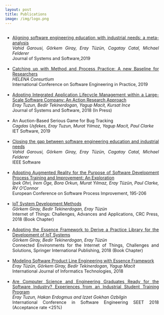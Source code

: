 ```yaml
---
layout: post
title: Publications
image: /img/logo.png
---
```

<ul>


<br>
<li>
<div style="text-align: justify">
<a href="https://www.sciencedirect.com/science/article/pii/S0164121219301347?dgcid=author">Aligning software engineering education with industrial needs: a meta-analysis </a>
<br><i>Vahid Garousi, Görkem Giray, Eray Tüzün, Cagatay Catal, Michael Felderer</i>
<br>Journal of Systems and Software,2019
</div>
</li>
<br>
<li>
<div style="text-align: justify">
<a href="https://www.researchgate.net/publication/330222041_Catching_up_with_Method_and_Process_Practice_An_Industry-Informed_Baseline_for_Researchers">Catching up with Method and Process Practice: A new Baseline for Researchers   </a>
<br><i>HELENA Consurtium</i>
<br>International Conference on Software Engineering in Practice, 2019  
</div>
</li>

<br>
<li>
<div style="text-align: justify">
<a href="https://www.sciencedirect.com/science/article/pii/S0164121218302565">Adopting Integrated Application Lifecycle Management within a Large-Scale Software Company: An Action Research Approach </a>
<br><i>Eray Tuzun, Bedir Tekinerdogan, Yagup Macit, Kursat Ince</i>
<br>Journal of Systems and Software, 2018 (In Press)
</div>
</li>
<br>
<li>
<div style="text-align: justify">
An Auction-Based Serious Game for Bug Tracking
<br><i>Cagdas Usfekes, Eray Tuzun, Murat Yılmaz, Yagup Macit, Paul Clarke</i>
<br>IET Software, 2019
</div>
</li>
<br>
<li>
<div style="text-align: justify">
<a href="https://arxiv.org/abs/1812.01954">Closing the gap between software engineering education and industrial needs </a>
<br><i>Vahid Garousi, Görkem Giray, Eray Tüzün, Cagatay Catal, Michael Felderer</i>
<br>IEEE Software
</div>
</li>
<br>
<li>
<div style="text-align: justify">
<a href="https://link.springer.com/chapter/10.1007/978-3-319-97925-0_16">Adopting Augmented Reality for the Purpose of Software Development Process Training and Improvement: An Exploration </a>
<br><i>İpek Ohri, İrem Öge, Bora Orkun, Murat Yılmaz, Eray Tüzün, Paul Clarke, RV O’Connor</i>
<br>European Conference on Software Process Improvement, 195-206
</div>
</li>
<br>
<li>
<div style="text-align: justify">
<a href="https://www.researchgate.net/publication/320596390_IoT_System_Development_Methods">IoT System Development Methods </a>
<br><i>Görkem Giray, Bedir Tekinerdogan, Eray Tüzün</i>
<br>Internet of Things: Challenges, Advances and Applications, CRC Press, 2018 (Book Chapter)
</div>
</li>
<br>
<li>
<div style="text-align: justify">
<a href="https://www.researchgate.net/publication/322272564_Adopting_the_Essence_Framework_to_Derive_a_Practice_Library_for_the_Development_of_IoT_Systems">Adopting the Essence Framework to Derive a Practice Library for the Development of IoT Systems </a>
<br><i>Görkem Giray, Bedir Tekinerdogan, Eray Tüzün</i>
<br>Connected Environments for the Internet of Things, Challenges and Solutions, Springer International Publishing, 2018 (Book Chapter)
</div>
</li>
<br>
<li>
<div style="text-align: justify">
<a href="https://www.researchgate.net/publication/322697487_Modeling_Software_Product_Line_Engineering_with_Essence_Framework">Modeling Software Product Line Engineering with Essence Framework </a>
<br><i>Eray Tüzün, Görkem Giray, Bedir Tekinerdogan, Yagup Macit</i>
<br>International Journal of Informatics Technologies, 2018
</div>
</li>
<br>
<li>
<div style="text-align: justify">
<a href="https://arxiv.org/abs/1805.08894">Are Computer Science and Engineering Graduates Ready for the Software Industry? Experiences from an Industrial Student Training Program </a>
<br><i>Eray Tuzun, Hakan Erdogmus and Izzet Gokhan Ozbilgin</i>
<br>International Conference in Software Engineering SEET 2018 (Acceptance rate <25%)
</div>
</li>

</ul>
